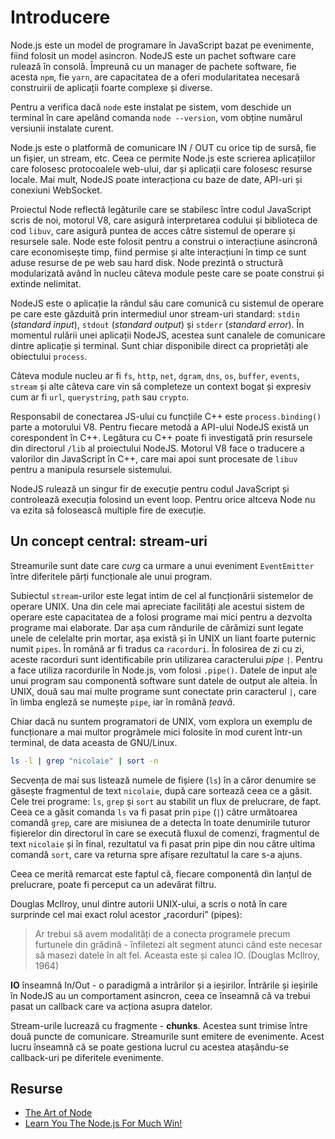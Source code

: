 # Introducere

Node.js este un model de programare în JavaScript bazat pe evenimente, fiind folosit un model asincron. NodeJS este un pachet software care rulează în consolă. Împreună cu un manager de pachete software, fie acesta `npm`, fie `yarn`, are capacitatea de a oferi modularitatea necesară construirii de aplicații foarte complexe și diverse.

Pentru a verifica dacă `node` este instalat pe sistem, vom deschide un terminal în care apelând comanda `node --version`, vom obține numărul versiunii instalate curent.

Node.js este o platformă de comunicare IN / OUT cu orice tip de sursă, fie un fișier, un stream, etc. Ceea ce permite Node.js este scrierea aplicațiilor care folosesc protocoalele web-ului, dar și aplicații care folosesc resurse locale. Mai mult, NodeJS poate interacționa cu baze de date, API-uri și conexiuni WebSocket.

Proiectul Node reflectă legăturile care se stabilesc între codul JavaScript scris de noi, motorul V8, care asigură interpretarea codului și biblioteca de cod `libuv`, care asigură puntea de acces către sistemul de operare și resursele sale. Node este folosit pentru a construi o interacțiune asincronă care economisește timp, fiind permise și alte interacțiuni în timp ce sunt aduse resurse de pe web sau hard disk. Node prezintă o structură modularizată având în nucleu câteva module peste care se poate construi și extinde nelimitat.

NodeJS este o aplicație la rândul său care comunică cu sistemul de operare pe care este găzduită prin intermediul unor stream-uri standard: `stdin` (*standard input*), `stdout` (*standard output*) și `stderr` (*standard error*). În momentul rulării unei aplicații NodeJS, acestea sunt canalele de comunicare dintre aplicație și terminal. Sunt chiar disponibile direct ca proprietăți ale obiectului `process`.

Câteva module nucleu ar fi `fs`, `http`, `net`, `dgram`, `dns`, `os`, `buffer`, `events`, `stream` și alte câteva care vin să completeze un context bogat și expresiv cum ar fi `url`, `querystring`, `path` sau `crypto`.

Responsabil de conectarea JS-ului cu funcțiile C++ este `process.binding()` parte a motorului V8. Pentru fiecare metodă a API-ului NodeJS există un corespondent în C++. Legătura cu C++ poate fi investigată prin resursele din directorul `/lib` al proiectului NodeJS. Motorul V8 face o traducere a valorilor din JavaScript în C++, care mai apoi sunt procesate de `libuv` pentru a manipula resursele sistemului.

NodeJS rulează un singur fir de execuție pentru codul JavaScript și controlează execuția folosind un event loop. Pentru orice altceva Node nu va ezita să folosească multiple fire de execuție.

## Un concept central: stream-uri

Streamurile sunt date care *curg* ca urmare a unui eveniment `EventEmitter` între diferitele părți funcționale ale unui program.

Subiectul `stream`-urilor este legat intim de cel al funcționării sistemelor de operare UNIX. Una din cele mai apreciate facilități ale acestui sistem de operare este capacitatea de a folosi programe mai mici pentru a dezvolta programe mai elaborate. Dar așa cum rândurile de cărămizi sunt legate unele de celelalte prin mortar, așa există și în UNIX un liant foarte puternic numit `pipes`. În română ar fi tradus ca `racorduri`. În folosirea de zi cu zi, aceste racorduri sunt identificabile prin utilizarea caracterului *pipe* <code>&#124;</code>. Pentru a face utiliza racordurile în Node.js, vom folosi `.pipe()`. Datele de input ale unui program sau componentă software sunt datele de output ale alteia. În UNIX, două sau mai multe programe sunt conectate prin caracterul `|`, care în limba engleză se numește `pipe`, iar în română *țeavă*.

Chiar dacă nu suntem programatori de UNIX, vom explora un exemplu de funcționare a mai multor progrămele mici folosite în mod curent într-un terminal, de data aceasta de GNU/Linux.

```bash
ls -l | grep "nicolaie" | sort -n
```

Secvența de mai sus listează numele de fișiere (`ls`) în a căror denumire se găsește fragmentul de text `nicolaie`, după care sortează ceea ce a găsit. Cele trei programe: `ls`, `grep` și `sort` au stabilit un flux de prelucrare, de fapt. Ceea ce a găsit comanda `ls` va fi pasat prin `pipe` (`|`) către următoarea comandă `grep`, care are misiunea de a detecta în toate denumirile tuturor fișierelor din directorul în care se execută fluxul de comenzi, fragmentul de text `nicolaie` și în final, rezultatul va fi pasat prin pipe din nou către ultima comandă `sort`, care va returna spre afișare rezultatul la care s-a ajuns.

Ceea ce merită remarcat este faptul că, fiecare componentă din lanțul de prelucrare, poate fi perceput ca un adevărat filtru.

Douglas McIlroy, unul dintre autorii UNIX-ului, a scris o notă în care surprinde cel mai exact rolul acestor „racorduri” (pipes):

> Ar trebui să avem modalități de a conecta programele precum furtunele din grădină - înfiletezi alt segment atunci când este necesar să masezi datele în alt fel. Aceasta este și calea IO. (Douglas McIlroy, 1964)

**IO** înseamnă In/Out - o paradigmă a intrărilor și a ieșirilor. Întrările și ieșirile în NodeJS au un comportament asincron, ceea ce înseamnă că va trebui pasat un callback care va acționa asupra datelor.

Stream-urile lucrează cu fragmente - **chunks**. Acestea sunt trimise între două puncte de comunicare. Streamurile sunt emitere de evenimente. Acest lucru înseamnă că se poate gestiona lucrul cu acestea atașându-se callback-uri pe diferitele evenimente.

## Resurse

- [The Art of Node](https://github.com/maxogden/art-of-node)
- [Learn You The Node.js For Much Win!](https://github.com/workshopper/learnyounode#learn-you-the-nodejs-for-much-win)
